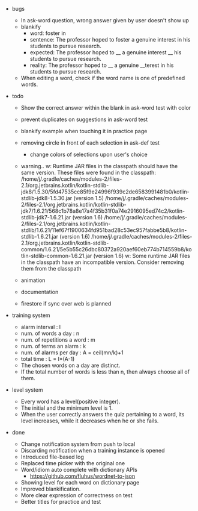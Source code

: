 - bugs
  - In ask-word question, wrong answer given by user doesn't show up
  - blankify
    - word: foster in
    - sentence: The professor hoped to foster a genuine interest in his students to pursue research.
    - expected: The professor hoped to __ a genuine interest __ his students to pursue research.
    - reality: The professor hoped to __ a genuine __terest in his students to pursue research.
  - When editing a word, check if the word name is one of predefined words.

- todo
  - Show the correct answer within the blank in ask-word test with color
  - prevent duplicates on suggestions in ask-word test
  - blankify example when touching it in practice page
  - removing circle in front of each selection in ask-def test
    - change colors of selections upon user's choice
  - warning..
w: Runtime JAR files in the classpath should have the same version. These files were found in the classpath:
    /home/j/.gradle/caches/modules-2/files-2.1/org.jetbrains.kotlin/kotlin-stdlib-jdk8/1.5.30/5fd47535cc85f9e24996f939c2de6583991481b0/kotlin-stdlib-jdk8-1.5.30.jar (version 1.5)
    /home/j/.gradle/caches/modules-2/files-2.1/org.jetbrains.kotlin/kotlin-stdlib-jdk7/1.6.21/568c1b78a8e17a4f35b31f0a74e2916095ed74c2/kotlin-stdlib-jdk7-1.6.21.jar (version 1.6)
    /home/j/.gradle/caches/modules-2/files-2.1/org.jetbrains.kotlin/kotlin-stdlib/1.6.21/11ef67f1900634fd951bad28c53ec957fabbe5b8/kotlin-stdlib-1.6.21.jar (version 1.6)
    /home/j/.gradle/caches/modules-2/files-2.1/org.jetbrains.kotlin/kotlin-stdlib-common/1.6.21/5e5b55c26dbc80372a920aef60eb774b714559b8/kotlin-stdlib-common-1.6.21.jar (version 1.6)
w: Some runtime JAR files in the classpath have an incompatible version. Consider removing them from the classpath

  - animation
  - documentation
  - firestore if sync over web is planned
  
- training system
  - alarm interval : I
  - num. of words a day : n
  - num. of repetitions a word : m
  - num. of terms an alarm : k
  - num. of alarms per day : A = ceil(mn/k)+1
  - total time : L = I*(A-1)
  - The chosen words on a day are distinct.
  - If the total number of words is less than n, then always choose all of them.
  
- level system
  - Every word has a level(positive integer).
  - The initial and the minimum level is 1.
  - When the user correctly answers the quiz pertaining to a word, its level increases, while it decreases when he or she fails.


- done
  - Change notification system from push to local
  - Discarding notification when a training instance is opened
  - Introduced file-based log
  - Replaced time picker with the original one
  - Word/idiom auto complete with dictionary APIs
    - https://github.com/fluhus/wordnet-to-json
  - Showing level for each word on dictionary page
  - Improved blankification.
  - More clear expression of correctness on test
  - Better titles for practice and test
